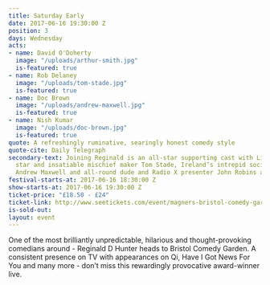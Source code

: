 ```yaml
---
title: Saturday Early
date: 2017-06-16 19:30:00 Z
position: 3
days: Wednesday
acts:
- name: David O'Doherty
  image: "/uploads/arthur-smith.jpg"
  is-featured: true
- name: Rob Delaney
  image: "/uploads/tom-stade.jpg"
  is-featured: true
- name: Doc Brown
  image: "/uploads/andrew-maxwell.jpg"
  is-featured: true
- name: Nish Kumar
  image: "/uploads/doc-brown.jpg"
  is-featured: true
quote: A refreshingly ruminative, searingly honest comedy style
quote-cite: Daily Telegraph
secondary-text: Joining Reginald is an all-star supporting cast with Live At The Apollo
  star and insatiable mischief maker Tom Stade, Ireland’s intrepid social commentator
  Andrew Maxwell and all-round dude and Radio X presenter John Robins as host.
festival-starts-at: 2017-06-16 18:30:00 Z
show-starts-at: 2017-06-16 19:30:00 Z
ticket-price: "£18.50 - £24"
ticket-link: http://www.seetickets.com/event/magners-bristol-comedy-garden-reginald-d-hunter/big-top-bristol-comedy-garden/973926/
is-sold-out: 
layout: event
---
```


One of the most brilliantly unpredictable, hilarious and thought-provoking comedians around - Reginald D Hunter heads to Bristol Comedy Garden. A consistent presence on TV with appearances on Qi, Have I Got News For You and many more - don’t miss this rewardingly provocative award-winner live.